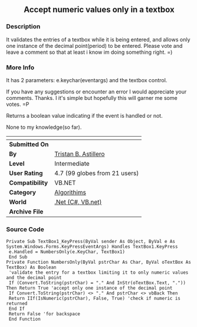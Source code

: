 ﻿<div align="center">

## Accept numeric values only in a textbox


</div>

### Description

It validates the entries of a textbox while it is being entered, and allows only one instance of the decimal point(period) to be entered. Please vote and leave a comment so that at least i know im doing something right. =)
 
### More Info
 
It has 2 parameters: e.keychar(eventargs) and the textbox control.

If you have any suggestions or encounter an error I would appreciate your comments. Thanks. I it's simple but hopefully this will garner me some votes. =P

Returns a boolean value indicating if the event is handled or not.

None to my knowledge(so far).


<span>             |<span>
---                |---
**Submitted On**   |
**By**             |[Tristan B\. Astillero](https://github.com/Planet-Source-Code/PSCIndex/blob/master/ByAuthor/tristan-b-astillero.md)
**Level**          |Intermediate
**User Rating**    |4.7 (99 globes from 21 users)
**Compatibility**  |VB\.NET
**Category**       |[Algorithims](https://github.com/Planet-Source-Code/PSCIndex/blob/master/ByCategory/algorithims__10-29.md)
**World**          |[\.Net \(C\#, VB\.net\)](https://github.com/Planet-Source-Code/PSCIndex/blob/master/ByWorld/net-c-vb-net.md)
**Archive File**   |[](https://github.com/Planet-Source-Code/tristan-b-astillero-accept-numeric-values-only-in-a-textbox__10-932/archive/master.zip)





### Source Code

```
Private Sub TextBox1_KeyPress(ByVal sender As Object, ByVal e As System.Windows.Forms.KeyPressEventArgs) Handles TextBox1.KeyPress
 e.Handled = NumbersOnly(e.KeyChar, TextBox1)
 End Sub
Private Function NumbersOnly(ByVal pstrChar As Char, ByVal oTextBox As TextBox) As Boolean
 'validate the entry for a textbox limiting it to only numeric values and the decimal point
 If (Convert.ToString(pstrChar) = "." And InStr(oTextBox.Text, ".")) Then Return True 'accept only one instance of the decimal point
 If Convert.ToString(pstrChar) <> "." And pstrChar <> vbBack Then
 Return IIf(IsNumeric(pstrChar), False, True) 'check if numeric is returned
 End If
 Return False 'for backspace
 End Function
```

